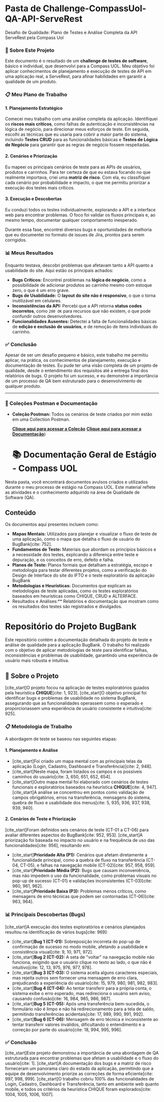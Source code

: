 #  Pasta de Challenge-CompassUol-QA-API-ServeRest 
 Desafio de Qualidade: Plano de Testes e Análise Completa da API ServeRest pela Compass Uol

### **🚀 Sobre Este Projeto**

Este documento é o resultado de um **challenge de testes de software**, básico e individual, que desenvolvi para a Compass UOL. Meu objetivo foi aplicar conhecimentos de planejamento e execução de testes de API em uma aplicação real, a ServeRest, para afinar habilidades em garantir a qualidade de um produto.

### **📋 Meu Plano de Trabalho**

#### **1. Planejamento Estratégico**

Comecei meu trabalho com uma análise completa da aplicação. Identifiquei os **riscos mais críticos**, como falhas de autenticação e inconsistências na lógica de negócio, para direcionar meus esforços de teste. Em seguida, escolhi as técnicas que eu usaria para cobrir a maior parte do sistema, incluindo **Testes CRUD** para as funcionalidades básicas e **Testes de Lógica de Negócio** para garantir que as regras de negócio fossem respeitadas.

#### **2. Cenários e Priorização**

Eu mapeei os principais cenários de teste para as APIs de usuários, produtos e carrinhos. Para ter certeza de que eu estava focando no que realmente importava, criei uma **matriz de risco**. Com ela, eu classifiquei cada cenário por probabilidade e impacto, o que me permitiu priorizar a execução dos testes mais críticos.

#### **3. Execução e Descobertas**

Eu conduzi todos os testes individualmente, explorando a API e a interface web para encontrar problemas. O foco foi validar os fluxos principais e, ao mesmo tempo, documentar qualquer comportamento inesperado.

Durante essa fase, encontrei diversos bugs e oportunidades de melhoria que eu documentei no formato de issues de Jira, prontos para serem corrigidos.

### **📊 Meus Resultados**

Enquanto testava, descobri problemas que afetavam tanto a API quanto a usabilidade do site. Aqui estão os principais achados:

* **Bugs Críticos:** Encontrei problemas na **lógica de negócio**, como a possibilidade de adicionar produtos ao carrinho mesmo com estoque zero, o que é um erro grave.
* **Bugs de Usabilidade:** O **layout do site não é responsivo**, o que o torna inutilizável em celulares.
* **Inconsistências da API:** Percebi que a API retorna **status codes incorretos**, como `200 OK` para recursos que não existem, o que pode confundir outros desenvolvedores.
* **Funcionalidades Ausentes:** Detectei a falta de funcionalidades básicas de **edição e exclusão de usuários**, e de remoção de itens individuais do carrinho.

### **✅ Conclusão**

Apesar de ser um desafio pequeno e básico, este trabalho me permitiu aplicar, na prática, os conhecimentos de planejamento, execução e documentação de testes. Eu pude ter uma visão completa de um projeto de qualidade, desde o entendimento dos requisitos até a entrega final dos relatórios de bugs. O projeto foi um sucesso, e eu demonstrei a importância de um processo de QA bem estruturado para o desenvolvimento de qualquer produto.

---

### **🔗 Coleções Postman e Documentação**

* **Coleção Postman:** Todos os cenários de teste criados por mim estão em uma Collection Postman.
    
    [**Clique aqui para acessar a Coleção**](https://www.postman.com/mayconcontacts-3320949/workspace/petstore/collection/47360961-575e2e08-d764-4de6-9f19-e1223d3e3378?action=share&source=copy-link&creator=47360961)
    [**Clique aqui para acessar a Documentação**](https://www.postman.com/mayconcontacts-3320949/workspace/petstore/collection/47360961-575e2e08-d764-4de6-9f19-e1223d3e3378?action=share&source=copy-link&creator=47360961))

  # 📚 Documentação Geral de Estágio - Compass UOL 

 Nesta pasta, você encontrará documentos avulsos criados e utilizados durante o meu processo de estágio na Compass UOL. 
 Este material reflete as atividades e o conhecimento adquirido na área de Qualidade de Software (QA).

## Conteúdo

Os documentos aqui presentes incluem como:

* **Mapas Mentais:** Utilizados para planejar e visualizar o fluxo de teste de uma aplicação, como o mapa que detalha o fluxo de usuário do BugBank[cite: 752].
* **Fundamentos de Teste:** Materiais que abordam os princípios básicos e a necessidade dos testes, explicando a diferença entre teste e depuração, e os conceitos de erro, defeito e falha.
* **Planos de Teste:** Planos formais que detalham a estratégia, escopo e metodologia para testar diferentes projetos, como a verificação do Design de Interface do site do IFTO e o teste exploratório da aplicação BugBank
* **Metodologias e Heurísticas:** Documentos que explicam as metodologias de teste aplicadas, como os testes exploratórios baseados em heurísticas como CHIQUE, CRUD e ALTERFACE.
* Resultados e Análises:** Relatórios e documentação que mostram como os resultados dos testes são registrados e divulgados.

# Repositório do Projeto BugBank

Este repositório contém a documentação detalhada do projeto de teste e análise de qualidade para a aplicação BugBank. O trabalho foi realizado com o objetivo de aplicar metodologias de teste para identificar falhas, inconsistências e problemas de usabilidade, garantindo uma experiência de usuário mais robusta e intuitiva.

## 🚀 Sobre o Projeto

[cite_start]O projeto focou na aplicação de testes exploratórios guiados pela heurística **CHIQUE**[cite: 1, 923]. [cite_start]O objetivo principal foi identificar bugs e problemas de usabilidade no sistema BugBank, assegurando que as funcionalidades operassem como o esperado e proporcionassem uma experiência de usuário consistente e intuitiva[cite: 925].

### **📋 Metodologia de Trabalho**

A abordagem de teste se baseou nas seguintes etapas:

#### **1. Planejamento e Análise**

* [cite_start]Foi criado um mapa mental com as principais telas da aplicação (Login, Cadastro, Dashboard e Transferência)[cite: 2, 948].
* [cite_start]Neste mapa, foram listados os campos e os possíveis caminhos do usuário[cite: 3, 650, 651, 652, 654].
* [cite_start]Outro mapa mental foi elaborado com cenários de testes funcionais e exploratórios baseados na heurística **CHIQUE**[cite: 4, 947]. [cite_start]A análise se concentrou em pontos como validação de campos obrigatórios, erros na transferência, mensagens do sistema, quebra de fluxo e usabilidade dos menus[cite: 5, 935, 936, 937, 938, 939, 940].

#### **2. Cenários de Teste e Priorização**

[cite_start]Foram definidos seis cenários de teste (CT-01 a CT-06) para avaliar diferentes aspectos do BugBank[cite: 952, 953]. [cite_start]A priorização foi baseada no impacto no usuário e na frequência de uso das funcionalidades[cite: 956], resultando em:

* [cite_start]**Prioridade Alta (P1):** Cenários que afetam diretamente a funcionalidade principal, como a quebra de fluxo na transferência (CT-04, CT-05), e falhas na navegação mobile (CT-02)[cite: 957, 958, 959].
* [cite_start]**Prioridade Média (P2):** Bugs que causam inconveniência, mas não impedem o uso da funcionalidade, como problemas visuais no pop-up de sucesso (CT-01) e validações inconsistentes (CT-03)[cite: 960, 961, 962].
* [cite_start]**Prioridade Baixa (P3):** Problemas menos críticos, como mensagens de erro técnicas que podem ser contornadas (CT-06)[cite: 963, 964].

### **📊 Principais Descobertas (Bugs)**

[cite_start]A execução dos testes exploratórios e cenários planejados resultou na identificação de vários bugs[cite: 969]:

* [cite_start]**Bug 1 (CT-01):** Sobreposição incorreta do pop-up de confirmação de sucesso no modo mobile, afetando a usabilidade e consistência visual[cite: 9, 10, 971, 972].
* [cite_start]**Bug 2 (CT-02):** A seta de "voltar" na navegação mobile não funciona, exigindo que o usuário clique no texto ao lado, o que não é intuitivo[cite: 12, 13, 975, 976, 977, 978].
* [cite_start]**Bug 3 (CT-03):** O sistema aceita alguns caracteres especiais, mas rejeita outros sem fornecer uma mensagem de erro clara, prejudicando a experiência do usuário[cite: 15, 979, 980, 981, 982, 983].
* [cite_start]**Bug 4 (CT-04):** Ao tentar transferir para a própria conta, o sistema exibe o erro esperado, mas redireciona o usuário sem aviso, causando confusão[cite: 16, 984, 985, 986, 987].
* [cite_start]**Bug 5 (CT-05):** Após uma transferência bem-sucedida, o formulário não é limpo e não há redirecionamento para a tela de saldo, permitindo transferências acidentais[cite: 17, 989, 990, 991, 992].
* [cite_start]**Bug 6 (CT-06):** Mensagem de erro técnica e inconsistente ao tentar transferir valores inválidos, dificultando o entendimento e a correção por parte do usuário[cite: 18, 994, 995, 996].

### **✅ Conclusão**

[cite_start]Este projeto demonstrou a importância de uma abordagem de QA estruturada para encontrar problemas que afetam a usabilidade e o fluxo do usuário[cite: 1]. [cite_start]A documentação dos bugs e a matriz de risco forneceram um panorama claro do estado da aplicação, permitindo que a equipe de desenvolvimento priorize as correções de forma eficiente[cite: 997, 998, 999]. [cite_start]O trabalho cobriu 100% das funcionalidades de Login, Cadastro, Dashboard e Transferência, tanto em ambiente web quanto mobile, e todos os critérios da heurística CHIQUE foram explorados[cite: 1004, 1005, 1006, 1007].
